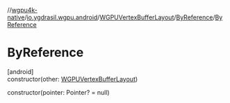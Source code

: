 //[wgpu4k-native](../../../../index.md)/[io.ygdrasil.wgpu.android](../../index.md)/[WGPUVertexBufferLayout](../index.md)/[ByReference](index.md)/[ByReference](-by-reference.md)

# ByReference

[android]\
constructor(other: [WGPUVertexBufferLayout](../index.md))

constructor(pointer: Pointer? = null)